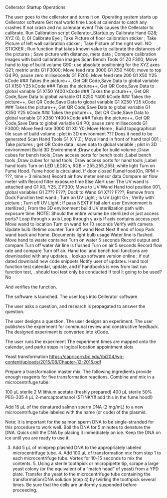 
Cellerator Startup Operations

The user goes to the cellerator and turns it on.
Operating system starts up Cellerator software
Get real world time
Look at calendar to catch any crashes
If not crash and no calendar event
This causes the Cellerator to calibrate.
Run Calibration script  Cellerator_Startup.py
Calibrate Hand
G28; XYZ (0, 0, 0)
Calibrate Eye
; Take Picture of floor calibration sticker
; Take Picture of left wall calibration sticker
; Take Picture of the right wall. NO STICKER
; Run function that takes known value to calibrate the distances of the pictures
; Save picture with distance, meta data
; Compare calibration images with build calibration images
Scan Bench Tools
G1 Z0 F300; Move hand to top of build volume
G90; use absolute positioning for the XYZ axes
G21; metric units
G1 F3000; Move feed rate 3000
G1  X50 Y400; move to top
G4 P0; pause zero milliseconds
G1 F200; Move feed rate 200
G1  X50 Y25
kCode ### Takes the picture++, Get QR Code,Save Data to global variable
G1  X150 Y25
kCode ### Takes the picture++, Get QR Code,Save Data to global variable
G1  X150 Y400
kCode ### Takes the picture++, Get QR Code,Save Data to global variable
G1  X250 Y400
kCode ### Takes the picture++, Get QR Code,Save Data to global variable
G1  X250 Y25
kCode ### Takes the picture++, Get QR Code,Save Data to global variable
G1  X350 Y25
kCode ### Takes the picture++, Get QR Code,Save Data to global variable
G1  X350 Y400
kCode ### Takes the picture++, Get QR Code,Save Data to global variable
G4 P0; pause zero milliseconds
G1 F3000; Move feed rate 3000
G1 X0 Y0; Move Home
; Build topographical tile scan of build volume
; plot in 3D environment ??? Does it need to be generated
Scan Hand Tools
G1 X Y Z ; Move Hand in front of hand tool 001
; Take pictures
; get QR Code data
; save data to global variable
; plot in 3D environment
Build 3D Environment
;Draw cube for build volume
;Draw cubes for bench tools
;Draw access ports for bench tools
;Label bench tools
;Draw cubes for hand tools
;Draw access ports for hand tools
;Label hand tools
Turn on LED
LED(On, RGB = 255,255,255); white light
Turn on Fume Hood. Fume hood is circulated.
If door closed
FumeHood(On, RPM = ???, time = 3 minutes)
Record air flow meter sensor data
Compare air flow meter with
Record filter exposure time
Else
Alert user
The UV wand is attached and
G1 X0, Y25, Z F300; Move to UV Wand Hand tool position 001, global variables
G1 Z??? F???; Dock to Wand
G1 X??? F???; Remove from Dock
Function test wand
; Turn on UV Light
; Is UV Light On
; Verify with picture
; Turn off UV Light
; If pass NEXT if fail alert user
Environment is sterilized
; From the 3D environment build UV sterilization path with exposure time.
NOTE: Should the entire volume be sterilized or just access ports?
Loop through x axis
Loop through y axis
If axis contains access port
Move wand to location
Turn on wand for 10 seconds
Verify with camera
Update bulb lifetime counter
Turn off wand
Next
Next
If end of loop
Park wand back and home.
Documents light bulb usage
Water line is flushed.
Move hand to waste container
Turn on water 5 seconds
Record output and compare
Turn off water
Air line is flushed
Turn on air 5 seconds
Record flow rate and compare
Turn off air.
Hand tool and bench tool functions are downloaded with any updates.
; lookup software version online
; if out dated download new code snippets
Notify user of updates.
Hand tool function test calendar, update, and
    if handbooks is new from last run function test, , should tool test only be conducted if tool it going to be used?  No





And verifies the function.


The software is launched.
The user logs into Cellerator software.


The user asks a question, and research is propagated to answer the question.


The user designs a question.
The user designs an experiment.
The user publishes the experiment for communal review and constructive feedback.
The designed experiment is converted into kCode.


The user runs the experiment
The experiment times are mapped onto the calendar, and parks steps in logical location appointment slots



Yeast transformation https://capricorn.bc.edu//bi204/wp-content/uploads/2015/08/Chapter-12-2015.pdf


Prepare a transformation master mix.  The following ingredients provide enough reagents for five transformation reactions.  Combine and mix in a microcentrifuge tube:

100 µL sterile 2 M lithium acetate (freshly prepared)
400 µL sterile 50% PEG-335
4  µL 2-mercaptoethanol (STINKY!!  add this in the fume hood!)


Add 15 µL of the denatured salmon sperm DNA (2 mg/mL) to a new microcentrifuge tube labeled with the name (or code) of the plasmid.

Note:  It is important for the salmon sperm DNA to be single-stranded for this procedure to work well.  Boil the DNA for 5 minutes to denature the DNA.  Quick chill the DNA by  placing it immediately on ice.  Keep the DNA on ice until you are ready to use it.

3. Add 5 µL of miniprep plasmid DNA to the appropriately labeled microcentrifuge tube.  4.  Add 100 µL of transformation mix from step 1 to each microcentrifuge tube.  Vortex for 10-15 seconds to mix the contents. 5.   Using a sterile toothpick or micropipette tip, scrape a large yeast colony (or the equivalent of a “match head” of yeast) from a YPD plate.  Transfer the yeast to the microcentrifuge tube containing the transformation/DNA solution (step 4) by twirling the toothpick several times.  Be sure that the cells are uniformly suspended before proceeding.
